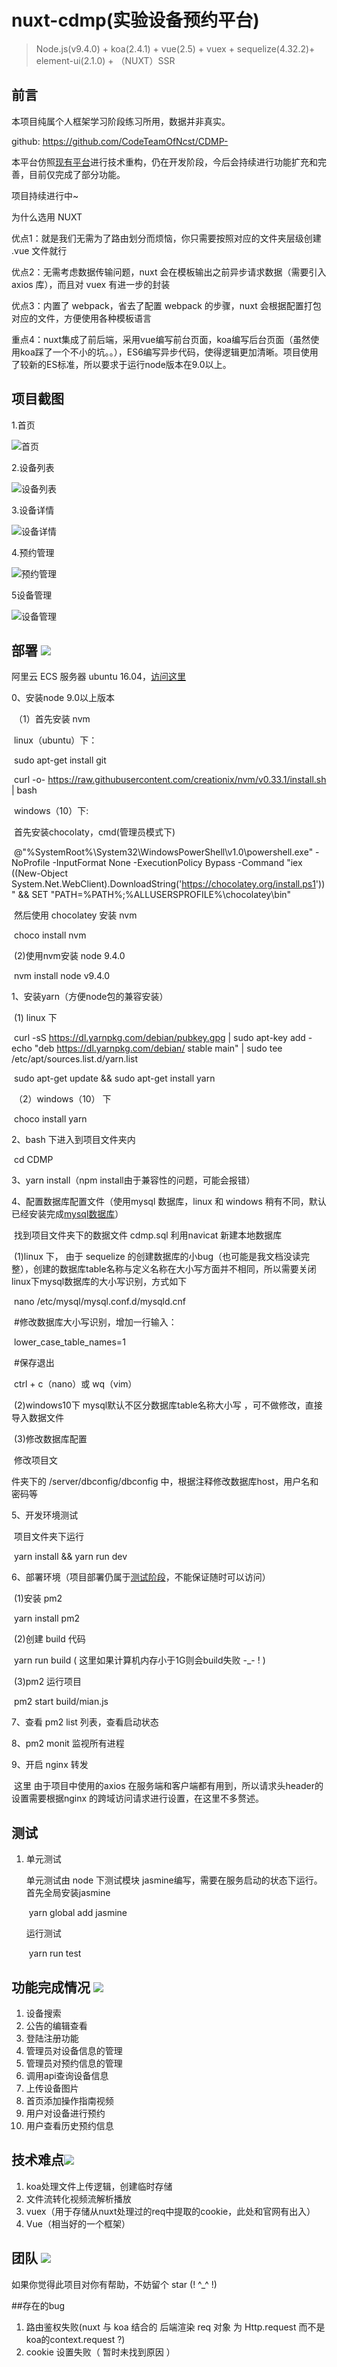 # nuxt-cdmp(实验设备预约平台)

> Node.js(v9.4.0) + koa(2.4.1) + vue(2.5) + vuex + sequelize(4.32.2)+ element-ui(2.1.0) + （NUXT）SSR
## 前言 

本项目纯属个人框架学习阶段练习所用，数据并非真实。

github: https://github.com/CodeTeamOfNcst/CDMP-

本平台仿照[现有平台](http://fxcszx.ncst.edu.cn/)进行技术重构，仍在开发阶段，今后会持续进行功能扩充和完善，目前仅完成了部分功能。

项目持续进行中~

为什么选用 NUXT 

优点1：就是我们无需为了路由划分而烦恼，你只需要按照对应的文件夹层级创建 .vue 文件就行

优点2：无需考虑数据传输问题，nuxt 会在模板输出之前异步请求数据（需要引入 axios 库），而且对 vuex 有进一步的封装

优点3：内置了 webpack，省去了配置 webpack 的步骤，nuxt 会根据配置打包对应的文件，方便使用各种模板语言

重点4：nuxt集成了前后端，采用vue编写前台页面，koa编写后台页面（虽然使用koa踩了一个不小的坑。。），ES6编写异步代码，使得逻辑更加清晰。项目使用了较新的ES标准，所以要求于运行node版本在9.0以上。



## 项目截图 

1.首页

![首页](./Z_ProjectImgs/首页.png)

2.设备列表

![设备列表](./Z_ProjectImgs/接设备列表.png)

3.设备详情

![设备详情](./Z_ProjectImgs/设备详情页.png)

4.预约管理

![预约管理](./Z_ProjectImgs/预约管理.png)

5设备管理

![设备管理](./Z_ProjectImgs/后台设备.png)

## 部署 <img src="https://img.shields.io/project/deploy-v1.0.0-blue.svg"/>

阿里云 ECS 服务器 ubuntu 16.04，[访问这里](http://120.77.87.244)

0、安装node 9.0以上版本

​	（1）首先安装 nvm 

​		linux（ubuntu）下：

​			sudo apt-get install git     

​			curl -o- https://raw.githubusercontent.com/creationix/nvm/v0.33.1/install.sh | bash

​		windows（10）下:

​			首先安装chocolaty，cmd(管理员模式下)

​			@"%SystemRoot%\System32\WindowsPowerShell\v1.0\powershell.exe" -NoProfile -InputFormat None -ExecutionPolicy Bypass -Command "iex ((New-Object System.Net.WebClient).DownloadString('https://chocolatey.org/install.ps1'))" && SET "PATH=%PATH%;%ALLUSERSPROFILE%\chocolatey\bin"

​			然后使用 chocolatey 安装  nvm

​			choco install nvm

​		(2)使用nvm安装 node 9.4.0

​			nvm install node v9.4.0

1、安装yarn（方便node包的兼容安装）

​		(1) linux 下

​			curl -sS https://dl.yarnpkg.com/debian/pubkey.gpg | sudo apt-key add -echo "deb https://dl.yarnpkg.com/debian/ stable main" | sudo tee /etc/apt/sources.list.d/yarn.list

​			sudo apt-get update && sudo apt-get install yarn

​		（2）windows（10） 下

​			 choco install yarn

2、bash 下进入到项目文件夹内

​		cd CDMP

3、yarn install（npm install由于兼容性的问题，可能会报错）

4、配置数据库配置文件（使用mysql 数据库，linux 和 windows 稍有不同，默认已经安装完成[mysql数据库](https://www.mysql.com/downloads/)）

​		找到项目文件夹下的数据文件 cdmp.sql 利用navicat 新建本地数据库

​		(1)linux 下， 由于 sequelize 的创建数据库的小bug（也可能是我文档没读完整），创建的数据库table名称与定义名称在大小写方面并不相同，所以需要关闭linux下mysql数据库的大小写识别，方式如下

​			nano 	/etc/mysql/mysql.conf.d/mysqld.cnf

​			\#修改数据库大小写识别，增加一行输入：

​			lower_case_table_names=1

​			\#保存退出	

​			ctrl + c（nano）或 wq（vim）

​		(2)windows10下 mysql默认不区分数据库table名称大小写 ，可不做修改，直接导入数据文件

​	        (3)修改数据库配置

​			修改项目文

件夹下的 /server/dbconfig/dbconfig 中，根据注释修改数据库host，用户名和密码等

5、开发环境测试

​		项目文件夹下运行

​			yarn install && yarn run dev

6、部署环境（项目部署仍属于[测试阶段](http://120.77.87.244)，不能保证随时可以访问）

​		(1)安装 pm2

​			yarn install pm2

​		(2)创建 build 代码

​			yarn run build  ( 这里如果计算机内存小于1G则会build失败 -_- ! )

​		(3)pm2 运行项目

​			pm2 start build/mian.js

7、查看 pm2 list 列表，查看启动状态

8、pm2 monit  监视所有进程

9、开启 nginx 转发

​	 这里 由于项目中使用的axios 在服务端和客户端都有用到，所以请求头header的设置需要根据nginx 的跨域访问请求进行设置，在这里不多赘述。

## 测试

1. 单元测试

   单元测试由 node 下测试模块 jasmine编写，需要在服务启动的状态下运行。首先全局安装jasmine

   ​	yarn global add jasmine

   运行测试

   ​	yarn run test


## 功能完成情况 <img src="https://img.shields.io/badge/complete-v1.0.0-origin.svg"/>

1. 设备搜索
2. 公告的编辑查看
3. 登陆注册功能
4. 管理员对设备信息的管理
5. 管理员对预约信息的管理
6. 调用api查询设备信息
7. 上传设备图片
8. 首页添加操作指南视频
9. 用户对设备进行预约
10. 用户查看历史预约信息

## 技术难点<img src="https://img.shields.io/badge/estimate-v1.0.0-ff69b4.svg"/>
1. koa处理文件上传逻辑，创建临时存储
2. 文件流转化视频流解析播放
3. vuex（用于存储从nuxt处理过的req中提取的cookie，此处和官网有出入）
4. Vue（相当好的一个框架）

## 团队 <img src="https://img.shields.io/oneself/my-ff69b4.svg"/>

如果你觉得此项目对你有帮助，不妨留个 star (! ^_^ !)

##存在的bug
1. 路由鉴权失败(nuxt 与 koa 结合的 后端渲染 req 对象 为 Http.request 而不是koa的context.request ?) 
2. cookie 设置失败（ 暂时未找到原因 ）

